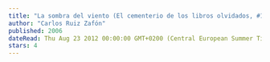```yaml
---
title: "La sombra del viento (El cementerio de los libros olvidados, #1)"
author: "Carlos Ruiz Zafón"
published: 2006
dateRead: Thu Aug 23 2012 00:00:00 GMT+0200 (Central European Summer Time)
stars: 4
---
```


